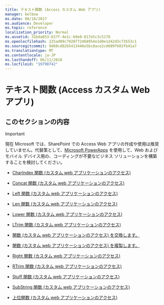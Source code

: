 ```yaml
---
title: テキスト関数 (Access カスタム Web アプリ)
manager: kelbow
ms.date: 08/18/2017
ms.audience: Developer
ms.topic: reference
localization_priority: Normal
ms.assetid: 31bda053-637f-4e1c-b9e0-817e5c3c5170
ms.openlocfilehash: 225ad09c7920772468954e1d0e1d42d3c73553c1
ms.sourcegitcommit: 9d60cd82b5413446e5bc8ace2cd689f683fb41a7
ms.translationtype: MT
ms.contentlocale: ja-JP
ms.lasthandoff: 06/11/2018
ms.locfileid: "19798742"
---
```

# <a name="text-functions-access-custom-web-app"></a>テキスト関数 (Access カスタム Web アプリ)

## <a name="in-this-section"></a>このセクションの内容

> [!IMPORTANT]
> 現在 Microsoft では、SharePoint での Access Web アプリの作成や使用は推奨していません。代替策として、[Microsoft PowerApps](https://powerapps.microsoft.com/en-us/) を使用して、Web およびモバイル デバイス用の、コーディングが不要なビジネス ソリューションを構築することを検討してください。 
  
- [CharIndex 関数 (カスタム web アプリケーションのアクセス)](charindex-function-access-custom-web-app.md)
    
- [Concat 関数 (カスタム web アプリケーションのアクセス)](concat-function-access-custom-web-app.md)
    
- [Left 関数 (カスタム web アプリケーションのアクセス)](left-function-access-custom-web-app.md)
    
- [Len 関数 (カスタム web アプリケーションのアクセス)](len-function-access-custom-web-app.md)
    
- [Lower 関数 (カスタム web アプリケーションのアクセス)](lower-function-access-custom-web-app.md)
    
- [LTrim 関数 (カスタム web アプリケーションのアクセス)](ltrim-function-access-custom-web-app.md)
    
- [関数 (カスタム web アプリケーションのアクセス) を交換します。](replace-function-access-custom-web-app.md)
    
- [関数 (カスタム web アプリケーションのアクセス) を複製します。](replicate-function-access-custom-web-app.md)
    
- [Right 関数 (カスタム web アプリケーションのアクセス)](right-function-access-custom-web-app.md)
    
- [RTrim 関数 (カスタム web アプリケーションのアクセス)](rtrim-function-access-custom-web-app.md)
    
- [Stuff 関数 (カスタム web アプリケーションのアクセス)](stuff-function-access-custom-web-app.md)
    
- [SubString 関数 (カスタム web アプリケーションのアクセス)](substring-function-access-custom-web-app.md)
    
- [上位関数 (カスタム web アプリケーションのアクセス)](upper-function-access-custom-web-app.md)
    

